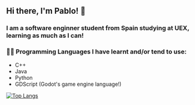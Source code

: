 ## Hi there, I'm Pablo! 👋

### I am a software enginner student from Spain studying at UEX, learning as much as I can!

### 👨‍💻 Programming Languages I have learnt and/or tend to use:
- C++
- Java
- Python
- GDScript (Godot's game engine language!)

[![Top Langs](https://github-readme-stats.vercel.app/api/top-langs/?username=rodmarkun)](https://github.com/anuraghazra/github-readme-stats)

